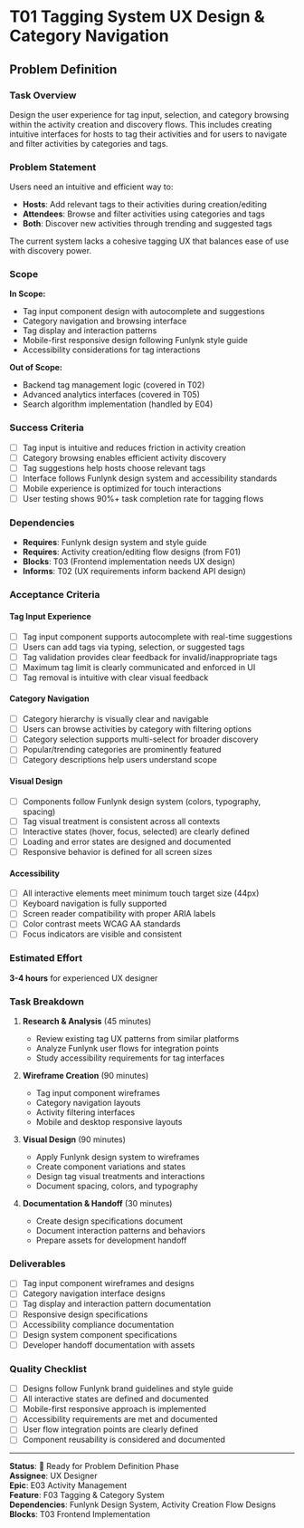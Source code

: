 # T01 Tagging System UX Design & Category Navigation

## Problem Definition

### Task Overview
Design the user experience for tag input, selection, and category browsing within the activity creation and discovery flows. This includes creating intuitive interfaces for hosts to tag their activities and for users to navigate and filter activities by categories and tags.

### Problem Statement
Users need an intuitive and efficient way to:
- **Hosts**: Add relevant tags to their activities during creation/editing
- **Attendees**: Browse and filter activities using categories and tags
- **Both**: Discover new activities through trending and suggested tags

The current system lacks a cohesive tagging UX that balances ease of use with discovery power.

### Scope
**In Scope:**
- Tag input component design with autocomplete and suggestions
- Category navigation and browsing interface
- Tag display and interaction patterns
- Mobile-first responsive design following Funlynk style guide
- Accessibility considerations for tag interactions

**Out of Scope:**
- Backend tag management logic (covered in T02)
- Advanced analytics interfaces (covered in T05)
- Search algorithm implementation (handled by E04)

### Success Criteria
- [ ] Tag input is intuitive and reduces friction in activity creation
- [ ] Category browsing enables efficient activity discovery
- [ ] Tag suggestions help hosts choose relevant tags
- [ ] Interface follows Funlynk design system and accessibility standards
- [ ] Mobile experience is optimized for touch interactions
- [ ] User testing shows 90%+ task completion rate for tagging flows

### Dependencies
- **Requires**: Funlynk design system and style guide
- **Requires**: Activity creation/editing flow designs (from F01)
- **Blocks**: T03 (Frontend implementation needs UX design)
- **Informs**: T02 (UX requirements inform backend API design)

### Acceptance Criteria

#### Tag Input Experience
- [ ] Tag input component supports autocomplete with real-time suggestions
- [ ] Users can add tags via typing, selection, or suggested tags
- [ ] Tag validation provides clear feedback for invalid/inappropriate tags
- [ ] Maximum tag limit is clearly communicated and enforced in UI
- [ ] Tag removal is intuitive with clear visual feedback

#### Category Navigation
- [ ] Category hierarchy is visually clear and navigable
- [ ] Users can browse activities by category with filtering options
- [ ] Category selection supports multi-select for broader discovery
- [ ] Popular/trending categories are prominently featured
- [ ] Category descriptions help users understand scope

#### Visual Design
- [ ] Components follow Funlynk design system (colors, typography, spacing)
- [ ] Tag visual treatment is consistent across all contexts
- [ ] Interactive states (hover, focus, selected) are clearly defined
- [ ] Loading and error states are designed and documented
- [ ] Responsive behavior is defined for all screen sizes

#### Accessibility
- [ ] All interactive elements meet minimum touch target size (44px)
- [ ] Keyboard navigation is fully supported
- [ ] Screen reader compatibility with proper ARIA labels
- [ ] Color contrast meets WCAG AA standards
- [ ] Focus indicators are visible and consistent

### Estimated Effort
**3-4 hours** for experienced UX designer

### Task Breakdown
1. **Research & Analysis** (45 minutes)
   - Review existing tag UX patterns from similar platforms
   - Analyze Funlynk user flows for integration points
   - Study accessibility requirements for tag interfaces

2. **Wireframe Creation** (90 minutes)
   - Tag input component wireframes
   - Category navigation layouts
   - Activity filtering interfaces
   - Mobile and desktop responsive layouts

3. **Visual Design** (90 minutes)
   - Apply Funlynk design system to wireframes
   - Create component variations and states
   - Design tag visual treatments and interactions
   - Document spacing, colors, and typography

4. **Documentation & Handoff** (30 minutes)
   - Create design specifications document
   - Document interaction patterns and behaviors
   - Prepare assets for development handoff

### Deliverables
- [ ] Tag input component wireframes and designs
- [ ] Category navigation interface designs
- [ ] Tag display and interaction pattern documentation
- [ ] Responsive design specifications
- [ ] Accessibility compliance documentation
- [ ] Design system component specifications
- [ ] Developer handoff documentation with assets

### Quality Checklist
- [ ] Designs follow Funlynk brand guidelines and style guide
- [ ] All interactive states are defined and documented
- [ ] Mobile-first responsive approach is implemented
- [ ] Accessibility requirements are met and documented
- [ ] User flow integration points are clearly defined
- [ ] Component reusability is considered and documented

---

**Status**: 🔄 Ready for Problem Definition Phase  
**Assignee**: UX Designer  
**Epic**: E03 Activity Management  
**Feature**: F03 Tagging & Category System  
**Dependencies**: Funlynk Design System, Activity Creation Flow Designs  
**Blocks**: T03 Frontend Implementation
